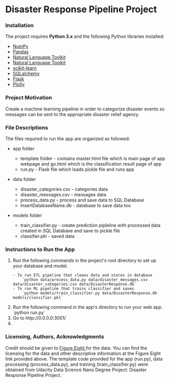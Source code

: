 <h1> Disaster Response Pipeline Project </h1>
<h3> Installation </h3>
The project requires <b> Python 3.x </b> and the following Python libraries installed:
<ul>

  <li> <a href="http://www.numpy.org/" rel="nofollow">NumPy</a> </li>
  <li> <a href="http://pandas.pydata.org" rel="nofollow">Pandas</a> </li>
  <li> <a href="https://www.nltk.org/" rel="nofollow">Natural Language Toolkit </a> </li>
  <li> <a href="https://www.nltk.org/" rel="nofollow">Natural Language Toolkit </a> </li>
  <li> <a href="https://scikit-learn.org/stable/" rel="nofollow">scikit-learn </a> </li>
  <li> <a href="https://www.sqlalchemy.org/" rel="nofollow">SQLalchemy </a> </li>
  <li> <a href="http://flask.pocoo.org/" rel="nofollow">Flask </a> </li>
  <li> <a href="https://plot.ly/python/" rel="nofollow">Plotly </a> </li>

</ul>

<h3> Project Motivation </h3>
Create a machine learning pipeline in order to categorize disaster events so messages can be
sent to the appropriate disaster relief agency.

<h3> File Descriptions </h3>
The files required to run the app are organized as followed:
<ul>
  <li> app folder </li>
    <ul>
      <li> template folder - contains master.html file which is main page of app webpage
      and go.html which is the classification result page of app </li>
      <li> run.py - Flask file which loads pickle file and runs app </li>
    </ul>
</ul>

<ul>
  <li> data folder </li>
    <ul>
      <li> disaster_categories.csv - categories data </li>
      <li> disaster_messages.csv - messages data </li>
      <li> process_data.py - process and save data to SQL Database </li>
      <li> InsertDatabaseName.db - database to save data too </li>
    </ul>
</ul>

<ul>
  <li> models folder </li>
    <ul>
      <li> train_classifier.py - create prediction pipleline with processed data created
      in SQL Database and save to pickle file </li>
      <li> classifier.pkl - saved data </li>
      </ul>

</ul>

<h3> Instructions to Run the App </h3>

<ol>
  <li> Run the following commands in the project's root directory to set up your database and model. </li>

    - To run ETL pipeline that cleans data and stores in database
        `python data/process_data.py data/disaster_messages.csv data/disaster_categories.csv data/DisasterResponse.db`
    - To run ML pipeline that trains classifier and saves
        `python models/train_classifier.py data/DisasterResponse.db models/classifier.pkl`

  <li> Run the following command in the app's directory to run your web app. </li>
    `python run.py`

  <li> Go to http://0.0.0.0:3001/ <li>
</ol>

<h3> Licensing, Authors, Acknowledgments </h3>
Credit should be given to <a target="_blank" href="https://www.figure-eight.com/">Figure Eight </a> for the data. You can find the licensing for the data and other descriptive information at the Figure Eight link provided above. The template code provided for the app (run.py), data processing (process_data.py), and training (train_classifier.py) were obtained from Udacity Data Science Nano Degree Project: Disaster Response Pipeline Project.
